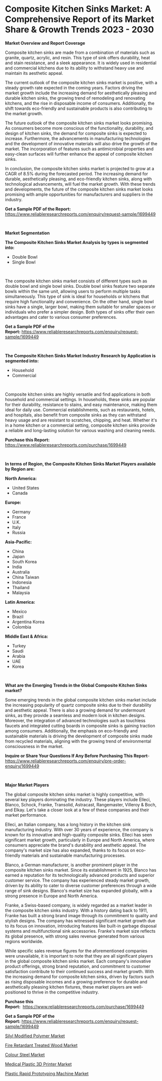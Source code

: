 <p><h1>Composite Kitchen Sinks Market: A Comprehensive Report of its Market Share & Growth Trends 2023 - 2030</h1></p><p><strong>Market Overview and Report Coverage</strong></p>
<p><p>Composite kitchen sinks are made from a combination of materials such as granite, quartz, acrylic, and resin. This type of sink offers durability, heat and stain resistance, and a sleek appearance. It is widely used in residential and commercial kitchens due to its ability to withstand heavy use and maintain its aesthetic appeal.</p><p>The current outlook of the composite kitchen sinks market is positive, with a steady growth rate expected in the coming years. Factors driving the market growth include the increasing demand for aesthetically pleasing and durable kitchen sinks, the growing trend of remodeling and renovating kitchens, and the rise in disposable income of consumers. Additionally, the shift towards eco-friendly and sustainable products is also contributing to the market growth.</p><p>The future outlook of the composite kitchen sinks market looks promising. As consumers become more conscious of the functionality, durability, and design of kitchen sinks, the demand for composite sinks is expected to increase. Furthermore, the advancements in manufacturing technologies and the development of innovative materials will also drive the growth of the market. The incorporation of features such as antimicrobial properties and easy-clean surfaces will further enhance the appeal of composite kitchen sinks.</p><p>In conclusion, the composite kitchen sinks market is projected to grow at a CAGR of 8.5% during the forecasted period. The increasing demand for durable, aesthetically pleasing, and eco-friendly kitchen sinks, along with technological advancements, will fuel the market growth. With these trends and developments, the future of the composite kitchen sinks market looks promising with ample opportunities for manufacturers and suppliers in the industry.</p></p>
<p><strong>Get a Sample PDF of the Report:</strong> <a href="https://www.reliableresearchreports.com/enquiry/request-sample/1699449">https://www.reliableresearchreports.com/enquiry/request-sample/1699449</a></p>
<p>&nbsp;</p>
<p><strong>Market Segmentation</strong></p>
<p><strong>The Composite Kitchen Sinks Market Analysis by types is segmented into:</strong></p>
<p><ul><li>Double Bowl</li><li>Single Bowl</li></ul></p>
<p>&nbsp;</p>
<p><p>The composite kitchen sinks market consists of different types such as double bowl and single bowl sinks. Double bowl sinks feature two separate bowls within the same unit, allowing users to perform multiple tasks simultaneously. This type of sink is ideal for households or kitchens that require high functionality and convenience. On the other hand, single bowl sinks have a single, larger bowl, making them suitable for smaller spaces or individuals who prefer a simpler design. Both types of sinks offer their own advantages and cater to various consumer preferences.</p></p>
<p><strong>Get a Sample PDF of the Report:</strong>&nbsp;<a href="https://www.reliableresearchreports.com/enquiry/request-sample/1699449">https://www.reliableresearchreports.com/enquiry/request-sample/1699449</a></p>
<p>&nbsp;</p>
<p><strong>The Composite Kitchen Sinks Market Industry Research by Application is segmented into:</strong></p>
<p><ul><li>Household</li><li>Commercial</li></ul></p>
<p>&nbsp;</p>
<p><p>Composite kitchen sinks are highly versatile and find applications in both household and commercial settings. In households, these sinks are popular for their durability, resistance to stains, and easy maintenance, making them ideal for daily use. Commercial establishments, such as restaurants, hotels, and hospitals, also benefit from composite sinks as they can withstand heavy usage and are resistant to scratches, chipping, and heat. Whether it's in a home kitchen or a commercial setting, composite kitchen sinks provide a reliable and long-lasting solution for various washing and cleaning needs.</p></p>
<p><strong>Purchase this Report:</strong>&nbsp; <a href="https://www.reliableresearchreports.com/purchase/1699449">https://www.reliableresearchreports.com/purchase/1699449</a></p>
<p>&nbsp;</p>
<p><strong>In terms of Region, the Composite Kitchen Sinks Market Players available by Region are:</strong></p>
<p>
    <p> <strong> North America: </strong>
        <ul>
            <li>United States</li>
            <li>Canada</li>
        </ul>
        </p> 
    <p> <strong> Europe: </strong>
        <ul>
            <li>Germany</li>
            <li>France</li>
            <li>U.K.</li>
            <li>Italy</li>
            <li>Russia</li>
        </ul>
        </p> 
    <p> <strong> Asia-Pacific: </strong>
        <ul>
            <li>China</li>
            <li>Japan</li>
            <li>South Korea</li>
            <li>India</li>
            <li>Australia</li>
            <li>China Taiwan</li>
            <li>Indonesia</li>
            <li>Thailand</li>
            <li>Malaysia</li>
        </ul>
        </p> 
    <p> <strong> Latin America: </strong>
        <ul>
            <li>Mexico</li>
            <li>Brazil</li>
            <li>Argentina Korea</li>
            <li>Colombia</li>
        </ul>
        </p> 
    <p> <strong> Middle East & Africa: </strong>
        <ul>
            <li>Turkey</li>
            <li>Saudi</li>
            <li>Arabia</li>
            <li>UAE</li>
            <li>Korea</li>
        </ul>
    </p>
    </p>
<p>&nbsp;</p>
<p><strong>What are the Emerging Trends in the Global Composite Kitchen Sinks market?</strong></p>
<p><p>Some emerging trends in the global composite kitchen sinks market include the increasing popularity of quartz composite sinks due to their durability and aesthetic appeal. There is also a growing demand for undermount sinks, as they provide a seamless and modern look in kitchen designs. Moreover, the integration of advanced technologies such as touchless faucets and integrated cutting boards in composite sinks is gaining traction among consumers. Additionally, the emphasis on eco-friendly and sustainable materials is driving the development of composite sinks made from recycled materials, aligning with the growing trend of environmental consciousness in the market.</p></p>
<p><strong>Inquire or Share Your Questions If Any Before Purchasing This Report</strong>- <a href="https://www.reliableresearchreports.com/enquiry/pre-order-enquiry/1699449">https://www.reliableresearchreports.com/enquiry/pre-order-enquiry/1699449</a></p>
<p>&nbsp;</p>
<p><strong>Major Market Players</strong></p>
<p><p>The global composite kitchen sinks market is highly competitive, with several key players dominating the industry. These players include Elleci, Blanco, Schock, Franke, Transolid, Astracast, Rangemaster, Villeroy & Boch, and Elkay. Let's take a closer look at a few of these companies and their market performance.</p><p>Elleci, an Italian company, has a long history in the kitchen sink manufacturing industry. With over 30 years of experience, the company is known for its innovative and high-quality composite sinks. Elleci has seen significant market growth, particularly in Europe and North America, where consumers appreciate the brand's durability and aesthetic appeal. The company's market size has also expanded, thanks to its focus on eco-friendly materials and sustainable manufacturing processes.</p><p>Blanco, a German manufacturer, is another prominent player in the composite kitchen sinks market. Since its establishment in 1925, Blanco has earned a reputation for its technologically advanced products and superior customer service. The company has experienced steady market growth, driven by its ability to cater to diverse customer preferences through a wide range of sink designs. Blanco's market size has expanded globally, with a strong presence in Europe and North America.</p><p>Franke, a Swiss-based company, is widely regarded as a market leader in the composite kitchen sinks industry. With a history dating back to 1911, Franke has built a strong brand image through its commitment to quality and stylish designs. The company has witnessed significant market growth due to its focus on innovation, introducing features like built-in garbage disposal systems and multifunctional sink accessories. Franke's market size reflects its global presence, with strong sales revenue generated from various regions worldwide.</p><p>While specific sales revenue figures for the aforementioned companies were unavailable, it is important to note that they are all significant players in the global composite kitchen sinks market. Each company's innovative product offerings, strong brand reputation, and commitment to customer satisfaction contribute to their continued success and market growth. With the increasing demand for composite kitchen sinks, driven by factors such as rising disposable incomes and a growing preference for durable and aesthetically pleasing kitchen fixtures, these market players are well-positioned to thrive in the competitive industry.</p></p>
<p><strong>Purchase this Report:</strong>&nbsp;&nbsp;<a href="https://www.reliableresearchreports.com/purchase/1699449">https://www.reliableresearchreports.com/purchase/1699449</a></p>
<p></p>
<p><strong>Get a Sample PDF of the Report:</strong>&nbsp;<a href="https://www.reliableresearchreports.com/enquiry/request-sample/1699449">https://www.reliableresearchreports.com/enquiry/request-sample/1699449</a></p>
<p><p><a href="https://www.linkedin.com/pulse/silyl-modified-polymer-market-size-share-amp-trends-analysis-kja1c/">Silyl Modified Polymer Market</a></p><p><a href="https://www.linkedin.com/pulse/fire-retardant-treated-wood-market-challenges-opportunities-mlvsc/">Fire Retardant Treated Wood Market</a></p><p><a href="https://www.linkedin.com/pulse/colour-steel-market-size-share-global-analysis-report-2023--nsvtc/">Colour Steel Market</a></p><p><a href="https://medium.com/@aliciahaley1989/decoding-medical-plastic-3d-printer-market-metrics-market-share-trends-and-growth-patterns-2a45ef9ba374">Medical Plastic 3D Printer Market</a></p><p><a href="https://medium.com/@marlonblick/plastic-rapid-prototyping-machine-market-size-cagr-trends-2024-2030-8f525851dfa5">Plastic Rapid Prototyping Machine Market</a></p></p>